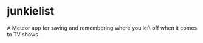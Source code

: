 junkielist
==========

A Meteor app for saving and remembering where you left off when it comes to TV shows
